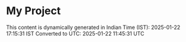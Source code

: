 # My Project

This content is dynamically generated in Indian Time (IST): 2025-01-22 17:15:31 IST
Converted to UTC: 2025-01-22 11:45:31 UTC
